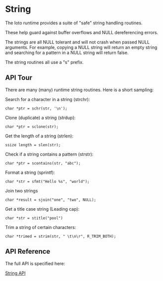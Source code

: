 # String

The Ioto runtime provides a suite of "safe" string handling routines.

These help guard against buffer overflows and NULL dereferencing errors.

The strings are all NULL tolerant and will not crash when passed NULL arguments. For example, copying a NULL string will return an empty string and searching for a pattern in a NULL string will return false.

The string routines all use a "s" prefix.

## API Tour

There are many (many) runtime string routines. Here is a short sampling:

Search for a character in a string (strchr):

    char *ptr = schr(str, '\n');


Clone (duplicate) a string (strdup):

    char *ptr = sclone(str);

Get the length of a string (strlen):

    ssize length = slen(str);

Check if a string contains a pattern (strstr):

    char *ptr = scontains(str, "abc");

Format a string (sprintf):

    char *str = sfmt("Hello %s", "world");

Join two strings

    char *result = sjoin("one", "two", NULL);

Get a title case string (Leading cap):

    char *str = stitle("pool")

Trim a string of certain characters:

    char *trimed = strim(str, " \t\n\r", R_TRIM_BOTH);


## API Reference

The full API is specified here:

[String API](../../ref/api/r/#rstring)
